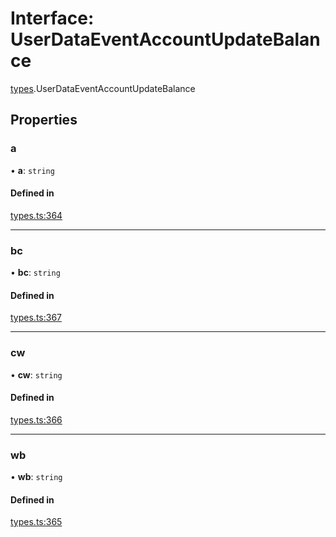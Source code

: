 # Interface: UserDataEventAccountUpdateBalance

[types](../modules/types.md).UserDataEventAccountUpdateBalance

## Properties

### a

• **a**: `string`

#### Defined in

[types.ts:364](https://github.com/Altamoon/altamoon/blob/f3d1f5e/app/api/types.ts#L364)

___

### bc

• **bc**: `string`

#### Defined in

[types.ts:367](https://github.com/Altamoon/altamoon/blob/f3d1f5e/app/api/types.ts#L367)

___

### cw

• **cw**: `string`

#### Defined in

[types.ts:366](https://github.com/Altamoon/altamoon/blob/f3d1f5e/app/api/types.ts#L366)

___

### wb

• **wb**: `string`

#### Defined in

[types.ts:365](https://github.com/Altamoon/altamoon/blob/f3d1f5e/app/api/types.ts#L365)
